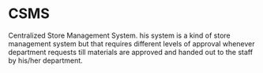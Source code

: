 # CSMS
Centralized Store Management System.
his system is a kind of store management system but that requires different levels of approval whenever department  requests till materials are approved and handed out to the staff by his/her department.
